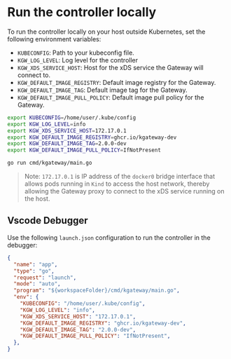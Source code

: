# Run the controller locally

To run the controller locally on your host outside Kubernetes, set the following environment variables:

- `KUBECONFIG`: Path to your kubeconfig file.
- `KGW_LOG_LEVEL`: Log level for the controller
- `KGW_XDS_SERVICE_HOST`: Host for the xDS service the Gateway will connect to.
- `KGW_DEFAULT_IMAGE_REGISTRY`: Default image registry for the Gateway.
- `KGW_DEFAULT_IMAGE_TAG`: Default image tag for the Gateway.
- `KGW_DEFAULT_IMAGE_PULL_POLICY`: Default image pull policy for the Gateway.

```bash
export KUBECONFIG=/home/user/.kube/config
export KGW_LOG_LEVEL=info
export KGW_XDS_SERVICE_HOST=172.17.0.1
export KGW_DEFAULT_IMAGE_REGISTRY=ghcr.io/kgateway-dev
export KGW_DEFAULT_IMAGE_TAG=2.0.0-dev
export KGW_DEFAULT_IMAGE_PULL_POLICY=IfNotPresent

go run cmd/kgateway/main.go
```

> Note: `172.17.0.1` is IP address of the `docker0` bridge interface that allows pods running in `Kind` to access the host network, thereby allowing the Gateway proxy to connect to the xDS service running on the host.

## Vscode Debugger

Use the following `launch.json` configuration to run the controller in the debugger:
```json
{
  "name": "app",
  "type": "go",
  "request": "launch",
  "mode": "auto",
  "program": "${workspaceFolder}/cmd/kgateway/main.go",
  "env": {
    "KUBECONFIG": "/home/user/.kube/config",
    "KGW_LOG_LEVEL": "info",
    "KGW_XDS_SERVICE_HOST": "172.17.0.1",
    "KGW_DEFAULT_IMAGE_REGISTRY": "ghcr.io/kgateway-dev",
    "KGW_DEFAULT_IMAGE_TAG": "2.0.0-dev",
    "KGW_DEFAULT_IMAGE_PULL_POLICY": "IfNotPresent",
  },
}
```
